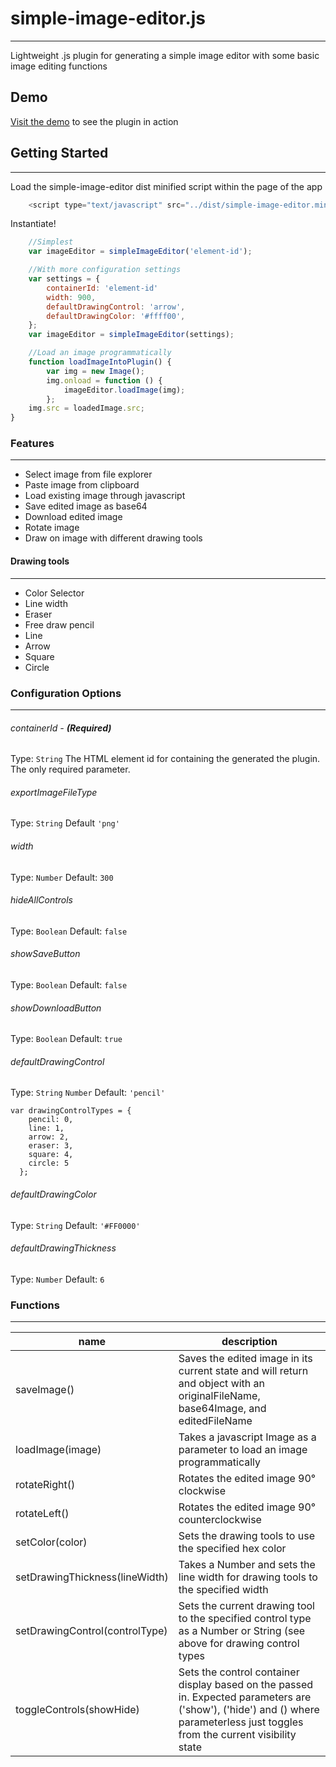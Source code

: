 # simple-image-editor.js
------
Lightweight .js plugin for generating a simple image editor with some basic image editing functions

## Demo 
[Visit the demo](http://sammynorth.com/#samnorth/simple-image-editor) to see the plugin in action

## Getting Started
------
Load the simple-image-editor dist minified script within the page of the app
```javascript
    <script type="text/javascript" src="../dist/simple-image-editor.min.js"></script>
```

Instantiate!
```javascript
    //Simplest
    var imageEditor = simpleImageEditor('element-id');

    //With more configuration settings
    var settings = {
        containerId: 'element-id'
        width: 900,
        defaultDrawingControl: 'arrow',
        defaultDrawingColor: '#ffff00',
    };
    var imageEditor = simpleImageEditor(settings);

    //Load an image programmatically
    function loadImageIntoPlugin() {
        var img = new Image();
        img.onload = function () {
            imageEditor.loadImage(img);
        };
    img.src = loadedImage.src;
}
```

### Features
------
* Select image from file explorer
* Paste image from clipboard
* Load existing image through javascript
* Save edited image as base64 
* Download edited image
* Rotate image
* Draw on image with different drawing tools

#### Drawing tools
------
* Color Selector
* Line width
* Eraser
* Free draw pencil
* Line
* Arrow
* Square
* Circle

### Configuration Options
------

###### containerId - __(Required)__
Type: `String`
The HTML element id for containing the generated the plugin.  The only required parameter.  

###### exportImageFileType
Type: `String`
Default `'png' `

###### width
Type: `Number`
Default: `300 `

###### hideAllControls
Type: `Boolean`
Default: `false`

###### showSaveButton
Type: `Boolean`
Default: `false`

###### showDownloadButton
Type: `Boolean`
Default: `true`

###### defaultDrawingControl
Type: `String` `Number`
Default: `'pencil'`

```
var drawingControlTypes = {
    pencil: 0,
    line: 1,
    arrow: 2,
    eraser: 3,
    square: 4,
    circle: 5
  };
```

###### defaultDrawingColor
Type: `String`
Default: `'#FF0000'`

###### defaultDrawingThickness
Type: `Number`
Default: `6`

### Functions
------

| name | description |
|------|-------------|
|saveImage() | Saves the edited image in its current state and will return and object with an originalFileName, base64Image, and editedFileName|
|loadImage(image) | Takes a javascript Image as a parameter to load an image programmatically|
|rotateRight() | Rotates the edited image 90&deg; clockwise|
|rotateLeft() | Rotates the edited image 90&deg; counterclockwise|
|setColor(color) | Sets the drawing tools to use the specified hex color|
|setDrawingThickness(lineWidth) | Takes a Number and sets the line width for drawing tools to the specified width|
|setDrawingControl(controlType) | Sets the current drawing tool to the specified control type as a Number or String (see above for drawing control types|
|toggleControls(showHide)| Sets the control container display based on the passed in.  Expected parameters are ('show'), ('hide') and () where parameterless just toggles from the current visibility state|